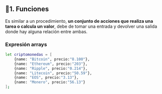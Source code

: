 ## 📍1. Funciones

Es similar a un procedimiento, **un conjunto de acciones que realiza una tarea o calcula un valor**, debe de tomar una entrada y devolver una salida donde hay alguna relación entre ambas.

### Expresión arrays

```sh
let criptomonedas = [
    {name: "Bitcoin", precio:"8.100"},
    {name: "Ethereum", precio:"203"},
    {name: "Ripple", precio:"0.214"},
    {name: "Litecoin", precio:"50.59"},
    {name: "EOS", precio:"3.13"},
    {name: "Monero", precio:"56.13"}
];
```
